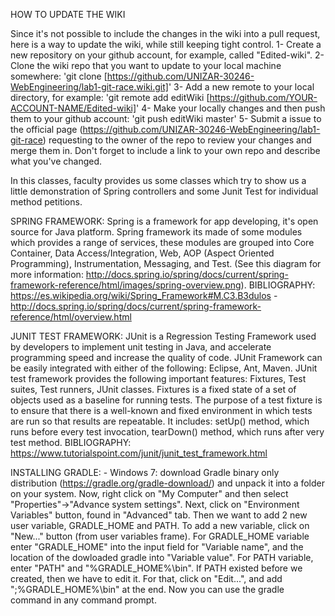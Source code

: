 HOW TO UPDATE THE WIKI

Since it's not possible to include the changes in the wiki into a pull request, here is a way to update the wiki, while still keeping tight control.
1- Create a new repository on your github account, for example, called "Edited-wiki".
2- Clone the wiki repo that you want to update to your local machine somewhere: 'git clone [https://github.com/UNIZAR-30246-WebEngineering/lab1-git-race.wiki.git]'
3- Add a new remote to your local directory, for example: 'git remote add editWiki [https://github.com/YOUR-ACCOUNT-NAME/Edited-wiki]'
4- Make your locally changes and then push them to your github account: 'git push editWiki master'
5-  Submit a issue to the official page (https://github.com/UNIZAR-30246-WebEngineering/lab1-git-race) requesting to the owner of the repo to review your changes and merge them in. Don't forget to include a link to your own repo and describe what you've changed.

In this classes, faculty provides us some classes which try to show us a little demonstration of Spring controllers and some Junit Test for individual method petitions.

SPRING FRAMEWORK:
	Spring is a framework for app developing, it's open source for Java platform.
	Spring framework its made of some modules which provides a range of services, these modules are grouped into Core Container, Data Access/Integration, Web, AOP (Aspect Oriented Programming), Instrumentation, Messaging, and Test.
	(See this diagram for more information: http://docs.spring.io/spring/docs/current/spring-framework-reference/html/images/spring-overview.png).
BIBLIOGRAPHY: https://es.wikipedia.org/wiki/Spring_Framework#M.C3.B3dulos - http://docs.spring.io/spring/docs/current/spring-framework-reference/html/overview.html

JUNIT TEST FRAMEWORK:
	JUnit is a Regression Testing Framework used by developers to implement unit testing in Java, and accelerate programming speed and increase the quality of code. JUnit Framework can be easily integrated with either of the following: Eclipse, Ant, Maven. JUnit test framework provides the following important features: Fixtures, Test suites, Test runners, JUnit classes. Fixtures is a fixed state of a set of objects used as a baseline for running tests. The purpose of a test fixture is to ensure that there is a well-known and fixed environment in which tests are run so that results are repeatable. It includes: setUp() method, which runs before every test invocation, tearDown() method, which runs after very test method.
BIBLIOGRAPHY: https://www.tutorialspoint.com/junit/junit_test_framework.html


INSTALLING GRADLE:
	- Windows 7: download Gradle binary only distribution (https://gradle.org/gradle-download/) and unpack it into a folder on your system.
		Now, right click on "My Computer" and then select "Properties"->"Advance system settings". Next, click on "Environment Variables"
		button, found in "Advanced" tab. Then we want to add 2 new user variable, GRADLE_HOME and PATH. To add a new variable, click on "New..."
		button (from user variables frame).	For GRADLE_HOME variable enter "GRADLE_HOME" into	the input field for "Variable name", and the location
		of the dowloaded gradle into "Variable value". For PATH variable, enter "PATH" and "%GRADLE_HOME%\bin". If PATH existed before we created,
		then we have to edit it. For that, click on "Edit...", and add ";%GRADLE_HOME%\bin" at the end. Now you can use the gradle command
		in any command prompt. 